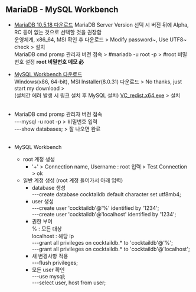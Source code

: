 ## MariaDB - MySQL Workbench

- [MariaDB 10.5.18 다운로드](https://mariadb.org/download/?t=mariadb&p=mariadb&r=10.5.18&os=windows&cpu=x86_64&pkg=msi&m=blendbyte)
  MariaDB Server Version 선택 시 버전 뒤에 Alpha, RC 등이 없는 것으로 선택할 것을 권장함   
  운영체계, x86_64, MSI 확인 후 다운로드 > Modify password~, Use UTF8~ check > 설치   
  MariaDB cmd promp 관리자 버전 접속 > #mariadb -u root -p > #root 비밀번호 설정
  **root 비밀번호 메모 必**
  <br>
  
- [MySQL Workbench 다운로드](https://dev.mysql.com/downloads/workbench/)   
  Windows(x86, 64-bit), MSI Installer(8.0.31) 다운로드 > No thanks, just start my download >   
  (설치간 에러 발생 시 링크 설치 후 MySQL 설치) [VC_redist.x64.exe](https://github.com/Son-Sumin/mine/blob/main/VC_redist.x64.exe) > 설치   
  <br>   
  
 - MariaDB cmd promp 관리자 버전 접속   
 ---mysql -u root -p > 비밀번호 입력  
 ---show databases; > 잘 나오면 완료   
   <br>
   
 - MySQL Workbench
   * root 계정 생성   
     - '+' > Connection name, Username : root 입력 > Test Connection > ok   
   * 일반 계정 생성 (root 계정 들어가서 아래 입력)     
     - database 생성   
     ---create database cocktaildb default character set utf8mb4;   
     - user 생성   
     ---create user 'cocktaildb'@'%' identified by '1234';   
     ---create user 'cocktaildb'@'localhost' identified by '1234';   
     - 권한 부여   
       % : 모든 대상   
       localhost : 해당 ip   
     ---grant all privileges on cocktaildb.* to 'cocktaildb'@'%';   
     ---grant all privileges on cocktaildb.* to 'cocktaildb'@'localhost';   
     - 새 변경사항 적용   
     ---flush privileges;   
     - 모든 user 확인   
     ---use mysql;   
     ---select user, host from user;   
